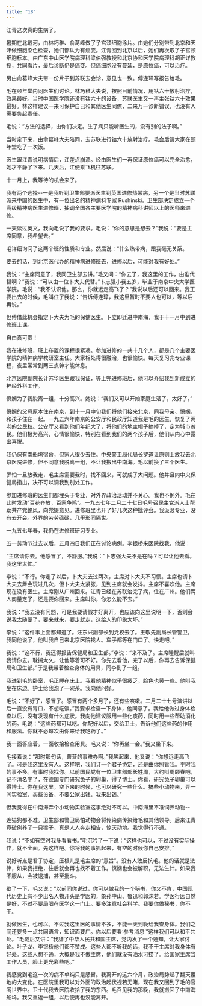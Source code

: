 ```yaml
---
title: "18"
---
```


江青这次真的生病了。

暑期在北戴河，由林巧稚、俞葛峰做了子宫颈细胞涂片。由她们分别带到北京和天津做细胞染色检查，她们都认为有癌变。江青回到北京以后，她们再次取了子宫颈细胞标本。由广东中山医学院病理科粱伯强教授和北京协和医学院病理科胡正详教授，共同看片，最后诊断仍是癌变。但癌细胞没有蔓延，是原位癌，可以治疗。

另由俞葛峰大夫带一份片子到苏联去会诊，意见也一致。傅连璋写报告给毛。

毛在颐年堂内同医生们讨论。林巧稚大夫说，按照目前情况，用钴六十放射治疗，效果最好。当时中国医学院还没有钴六十的设备，苏联医生又一再主张钴六十效果最好。林这样建议一来可保护自己和其他医生同僚，二来万一诊断错误，也没有人需要负起责任。

毛说：“方法的选择，由你们决定。生了病只能听医生的，没有别的法子啊。”

当时定下来，由俞葛峰大夫陪同，去苏联进行钴六十放射治疗。毛会后请大家在颐年堂吃了一次饭。

医生跟江青说明病情后，江差点崩溃。经由医生们一再保证原位癌可以完全治愈，她才平静了下来。几天后，江便乘飞机往苏联。

十一月上，我等待的机会来了。

我有两个选择--一是我听到卫生部要派医生到英国进修热带病，另一个是当时苏联派来中国的医生中，有一位出名的精神病科专家 Rushinski。卫生部决定成立一个高级精神病医生进修班，抽调全国各主要医学院的精神病科讲师以上的医师来进修。

一天读过英文，我向毛说了我的要求。毛说：“你的意思是想去？”我说：“要是主席同意，我希望去。”

毛详细询问了这两个班的性质和专业。然后说：“什么热带病，跟我毫无关系。

要去的话，到北京医代办的精神病进修班去，进修以后，可能对我有好处。”

我说：“主席同意了，我同卫生部去讲。”毛又问：“你去了，我这里的工作，由谁代替啊？”我说：“可以由一位卜大夫代替。”卜志强小我五岁，毕业于南京中央大学医学院。毛说：“我不认识他。那么，你就远走高飞了？”我说以后还可以回来。我正要出去的时候，毛叫住了我说：“告诉傅连璋，我这里暂时不要人也可以，等以后再说。”

但傅借此机会指定卜大夫为毛的保健医生。卜立即迁进中南海，我于十一月中到进修班上课。

自由真可贵！

我在进修班，班上布置的课程很紧凑。参加进修的一共十几个人，都是几个主要医学院的精神病学教研室主任。大家相处得很融洽，也很愉快。每天复习完专业课程，夜里常常到两三点钟才能休息。

北京医院副院长计苏华医生跟我保证，等上完进修班后，他可以介绍我到新成立的神经外科工作。

慎娴为了我脱离一组，十分高兴。她说：“我们又可以开始家庭生活了，太好了。”

慎娴的父母原本住在南京，到十一月中旬我们将他们接来北京，同我母亲、慎娴，和孩子住在一起。一九五六年南京的公安厅和民政厅知道我是毛的医生，恢复了两老的公民权。公安厅又看到他们年纪大了，将他们的地主帽子摘掉了，定为城市贫民。他们极为高兴，心情很愉快，特别在看到我们的两个孩子后，他们从内心中露出喜悦。

我仍保有南船坞宿舍，但家人很少去住。中央警卫局代局长罗道让原则上放我去北京医院进修，但不同意我脱离一组，不让我搬出中南海。毛以前换了三个医生。

罗怕一旦放我走，毛主席需要我时，找不回来，可就成了大问题。他并且向中央保健局指出，决不可以调我到别处工作。

参加进修班的医生们都埋头于专业，对外界政治活动并不关心。我也不例外。毛在此时发动“百花齐放，百家争鸣”。一九五七年二月二十七日毛号召民主党派人士帮助共产党整风，向党提意见。进修班里也开了好几次这种批评会。我汲汲专业，没有去开会。外界的劳劳碌碌，几乎形同隔世。

一九五七年春，我仍在进修班研习专业。

五一劳动节过去以后，五月四日我们正在讨论病例。李银桥来医院找我，他说：

“主席请你去。他感冒了，不舒服。”我说：“卜志强大夫不是在吗？可以让他去看。我这里太忙。”

李说：“不行。你走了以后，卜大夫去过两次，主席对卜大夫不习惯。主席也请卜大夫去舞会玩过几次，但卜大夫太紧张，见到主席就会发抖。主席不喜欢他。主席现在没有医生。主席刚从广州回来。江青已经在苏联治完了病，住在广州。他们两人商量定了，还是要你回来。主席叫你，你怎么能不去。”

我说：“我去没有问题，可是我要请假才好离开，也应该向这里说明一下，否则会说我太随便了，要来就来，要走就走，这给人的印象太坏。”

李说：“这件事上面都知道了。汪东兴副部长到党校去了。王敬先副局长管警卫，我同他说了，他叫我自己来北京医院找人。车子都等在门口了。快走吧。”

我说：“这不行，我还得报告保健局和卫生部。”李说：“来不及了。主席睡醒后就叫我请你去。耽搁太久，让他等着可不好。你先去看他，完了以后，你再去告诉保健局和卫生部。”于是我带着检查身体的用具，同李到了一组。

我进到毛的卧室，毛正睡在床上。我看他精神似乎很疲乏，脸色也黄一些。他叫我坐在床边。护士给我泡了一碗茶。我向他问好。

毛说：“不好了，感冒了。感冒有两个多月了，还有些咳嗽。二月二十七号演讲以后一直没有胃口，不想吃饭。”我要求检查一下身体，他同意了。我给他做过身体检查以后，没有发现有什么症状。我向他建议服用一些化痰药，同时用一些帮助消化的药。毛说：“这些药都可以吃。你配好以后，交给卫士，告诉他们这些药的作用和服法。你就不必每次由你来给我吃药了。”

我一面答应着，一面收拾检查用具。毛又说：“你再坐一会。”我又坐下来。

毛接着说：“那时那句话，曹营的事难办啊。”我笑起来，他又说：“你想远走高飞了。可是我这里没有人。这样吧，我们订一个君子协定，还是由你照管我。平时我的事不多。有事时我找你。以前国民党有一位卫生部部长姓周，大约叫周颐春吧，记不清名字了，在德国专门研究兔子的卵巢，得了博士。你看，研究兔子卵巢可以得博士。你在我这里，空下来的时候，也可以研究一些什么。搞些小动物来，弄一间实验室，买些设备，不要公家出钱，我来出钱。”

但我觉得在中南海弄个小动物实验室这事绝对不可以。中南海里不准饲养动物--

连猫狗都不准。卫生部和警卫局怕动物会将传染病传染给毛和其他领导。后来江青竟破例养了一只猴子，真是人人奔走相告，惊天动地。我觉得行不通。

我说：“不如有空时我多看看书。”毛沉吟了一下说：“这样也可以，不过没有实际操作，就不全面。先这样吧。你将我的事抓起来，有空的时候你自己安排。”

说好听点是君子协定，压根儿是毛主席的“意旨”。没有人敢反抗毛。他的话就是法律，如果我拒绝，往后就会再也找不着工作。慎娴也会被解职，无法生计。如果我不服从，会被逮捕，甚至批斗。

歇了一下，毛又说：“以前同你说过，你可以做我的一个秘书，你又不肯，中国现代历史上有不少出名人物开头是学医的，象孙中山、鲁迅和郭沫若。学医行医自然是好，不过不要局限在医学这一门上。要多注意社会科学。我要你做秘书，你不干。

就做医生，也可以。不过我这里医的事情不多，不能一天到晚给我查身体。我们之间还要多一点共同语言，知识面要广。你以后要看‘参考消息’”这样我们可以和平共处。“毛随后又讲：“我辞了中华人民共和国主席，党内发了一个通知，让大家讨论。叶子龙、李银桥他们都不赞成。这些人都不听我的话，我不干主席对我身体有好处。这些人想不通，大概是我不做主席，他们就没有油水可捞了。给国家主席当工作人员，脸上更光彩些吧。”

我感觉到毛这一次的病不单纯只是感冒。我离开的这六个月，政治局势起了翻天覆地的大变化。在医院里我可以对外面的政治起伏视若无睹，现在我又回到了毛的官闱世界中。卫士代我去医院收拾了我的东西。毛召见我的那晚，我就搬回了中南海船坞。我又重返一组，以后便再也没能离开。
